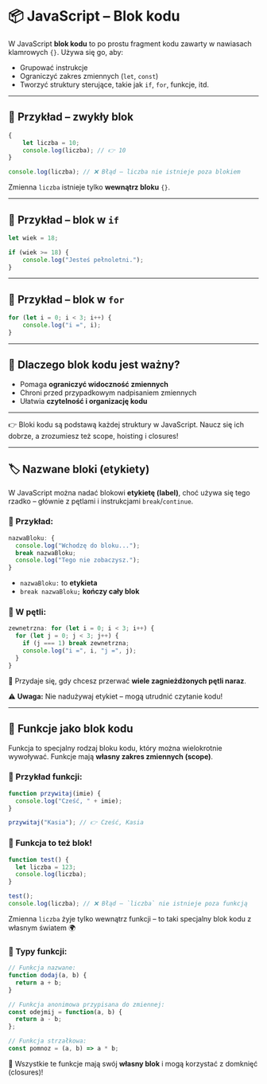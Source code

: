 # 📦 JavaScript – Blok kodu

W JavaScript **blok kodu** to po prostu fragment kodu zawarty w nawiasach klamrowych `{}`. Używa się go, aby:

- Grupować instrukcje
- Ograniczyć zakres zmiennych (`let`, `const`)
- Tworzyć struktury sterujące, takie jak `if`, `for`, funkcje, itd.

---

## 🧱 Przykład – zwykły blok

```js
{
    let liczba = 10;
    console.log(liczba); // 👉 10
}

console.log(liczba); // ❌ Błąd – liczba nie istnieje poza blokiem
```

Zmienna `liczba` istnieje tylko **wewnątrz bloku** `{}`.

---

## 🧪 Przykład – blok w `if`

```js
let wiek = 18;

if (wiek >= 18) {
    console.log("Jesteś pełnoletni.");
}
```

---

## 🔁 Przykład – blok w `for`

```js
for (let i = 0; i < 3; i++) {
    console.log("i =", i);
}
```

---

## 📌 Dlaczego blok kodu jest ważny?

- Pomaga **ograniczyć widoczność zmiennych**
- Chroni przed przypadkowym nadpisaniem zmiennych
- Ułatwia **czytelność i organizację kodu**

---

👉 Bloki kodu są podstawą każdej struktury w JavaScript. Naucz się ich dobrze, a zrozumiesz też scope, hoisting i closures!


---

## 🏷️ Nazwane bloki (etykiety)

W JavaScript można nadać blokowi **etykietę (label)**, choć używa się tego rzadko – głównie z pętlami i instrukcjami `break`/`continue`.

### 📄 Przykład:

```js
nazwaBloku: {
  console.log("Wchodzę do bloku...");
  break nazwaBloku;
  console.log("Tego nie zobaczysz.");
}
```

- `nazwaBloku:` to **etykieta**
- `break nazwaBloku;` **kończy cały blok**

### 🔁 W pętli:

```js
zewnetrzna: for (let i = 0; i < 3; i++) {
  for (let j = 0; j < 3; j++) {
    if (j === 1) break zewnetrzna;
    console.log("i =", i, "j =", j);
  }
}
```

📌 Przydaje się, gdy chcesz przerwać **wiele zagnieżdżonych pętli naraz**.

⚠️ **Uwaga:** Nie nadużywaj etykiet – mogą utrudnić czytanie kodu!


---

## 🧩 Funkcje jako blok kodu

Funkcja to specjalny rodzaj bloku kodu, który można wielokrotnie wywoływać. Funkcje mają **własny zakres zmiennych (scope)**.

### 📄 Przykład funkcji:

```js
function przywitaj(imie) {
  console.log("Cześć, " + imie);
}

przywitaj("Kasia"); // 👉 Cześć, Kasia
```

### 🧱 Funkcja to też blok!

```js
function test() {
  let liczba = 123;
  console.log(liczba);
}

test();
console.log(liczba); // ❌ Błąd – `liczba` nie istnieje poza funkcją
```

Zmienna `liczba` żyje tylko wewnątrz funkcji – to taki specjalny blok kodu z własnym światem 🌍

### 🧠 Typy funkcji:

```js
// Funkcja nazwane:
function dodaj(a, b) {
  return a + b;
}

// Funkcja anonimowa przypisana do zmiennej:
const odejmij = function(a, b) {
  return a - b;
};

// Funkcja strzałkowa:
const pomnoz = (a, b) => a * b;
```

📌 Wszystkie te funkcje mają swój **własny blok** i mogą korzystać z domknięć (closures)!

